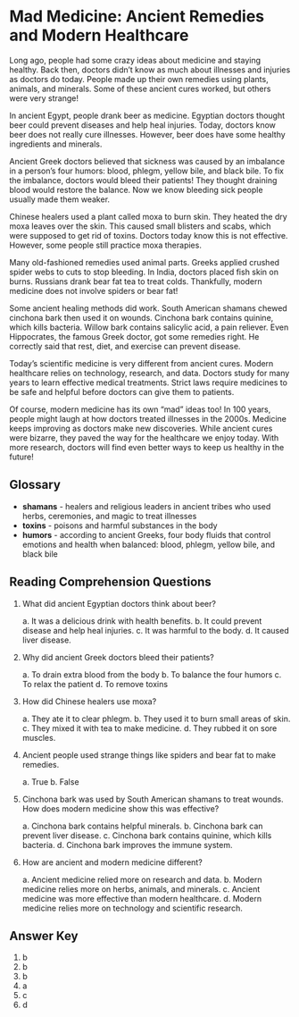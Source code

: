 # Mad Medicine: Ancient Remedies and Modern Healthcare

Long ago, people had some crazy ideas about medicine and staying healthy. Back then, doctors didn’t know as much about illnesses and injuries as doctors do today. People made up their own remedies using plants, animals, and minerals. Some of these ancient cures worked, but others were very strange!

In ancient Egypt, people drank beer as medicine. Egyptian doctors thought beer could prevent diseases and help heal injuries. Today, doctors know beer does not really cure illnesses. However, beer does have some healthy ingredients and minerals.

Ancient Greek doctors believed that sickness was caused by an imbalance in a person’s four humors: blood, phlegm, yellow bile, and black bile. To fix the imbalance, doctors would bleed their patients! They thought draining blood would restore the balance. Now we know bleeding sick people usually made them weaker.

Chinese healers used a plant called moxa to burn skin. They heated the dry moxa leaves over the skin. This caused small blisters and scabs, which were supposed to get rid of toxins. Doctors today know this is not effective. However, some people still practice moxa therapies.

Many old-fashioned remedies used animal parts. Greeks applied crushed spider webs to cuts to stop bleeding. In India, doctors placed fish skin on burns. Russians drank bear fat tea to treat colds. Thankfully, modern medicine does not involve spiders or bear fat!

Some ancient healing methods did work. South American shamans chewed cinchona bark then used it on wounds. Cinchona bark contains quinine, which kills bacteria. Willow bark contains salicylic acid, a pain reliever. Even Hippocrates, the famous Greek doctor, got some remedies right. He correctly said that rest, diet, and exercise can prevent disease.

Today’s scientific medicine is very different from ancient cures. Modern healthcare relies on technology, research, and data. Doctors study for many years to learn effective medical treatments. Strict laws require medicines to be safe and helpful before doctors can give them to patients.

Of course, modern medicine has its own “mad” ideas too! In 100 years, people might laugh at how doctors treated illnesses in the 2000s. Medicine keeps improving as doctors make new discoveries. While ancient cures were bizarre, they paved the way for the healthcare we enjoy today. With more research, doctors will find even better ways to keep us healthy in the future!

## Glossary

- **shamans** - healers and religious leaders in ancient tribes who used herbs, ceremonies, and magic to treat illnesses
- **toxins** - poisons and harmful substances in the body
- **humors** - according to ancient Greeks, four body fluids that control emotions and health when balanced: blood, phlegm, yellow bile, and black bile

## Reading Comprehension Questions

1. What did ancient Egyptian doctors think about beer?

   a. It was a delicious drink with health benefits.
   b. It could prevent disease and help heal injuries.
   c. It was harmful to the body.
   d. It caused liver disease.

2. Why did ancient Greek doctors bleed their patients?

   a. To drain extra blood from the body
   b. To balance the four humors
   c. To relax the patient
   d. To remove toxins

3. How did Chinese healers use moxa?

   a. They ate it to clear phlegm.
   b. They used it to burn small areas of skin.
   c. They mixed it with tea to make medicine.
   d. They rubbed it on sore muscles.

4. Ancient people used strange things like spiders and bear fat to make remedies.

   a. True
   b. False

5. Cinchona bark was used by South American shamans to treat wounds. How does modern medicine show this was effective?

   a. Cinchona bark contains helpful minerals.
   b. Cinchona bark can prevent liver disease.
   c. Cinchona bark contains quinine, which kills bacteria.
   d. Cinchona bark improves the immune system.

6. How are ancient and modern medicine different?

   a. Ancient medicine relied more on research and data.
   b. Modern medicine relies more on herbs, animals, and minerals.
   c. Ancient medicine was more effective than modern healthcare.
   d. Modern medicine relies more on technology and scientific research.

## Answer Key

1. b
2. b
3. b
4. a
5. c
6. d
